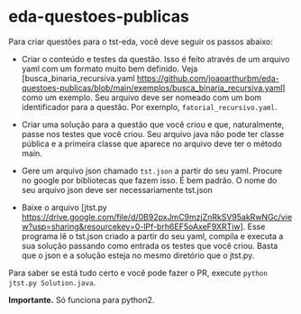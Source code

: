 # eda-questoes-publicas

Para criar questões para o tst-eda, você deve seguir os passos abaixo:

* Criar o conteúdo e testes da questão. Isso é feito através de um arquivo yaml com um formato muito bem definido. Veja [busca_binaria_recursiva.yaml https://github.com/joaoarthurbm/eda-questoes-publicas/blob/main/exemplos/busca_binaria_recursiva.yaml] como um exemplo. Seu arquivo
deve ser nomeado com um bom identificador para a questão. Por exemplo, `fatorial_recursivo.yaml`.

* Criar uma solução para a questão que você criou e que, naturalmente, passe nos testes que você criou. Seu arquivo java não pode ter classe pública e a primeira 
classe que aparece no arquivo deve ter o método main.

* Gere um arquivo json chamado `tst.json` a partir do seu yaml. Procure no google por bibliotecas que fazem isso. É bem padrão. O nome do seu arquivo
json deve ser necessariamente tst.json

* Baixe o arquivo [jtst.py https://drive.google.com/file/d/0B92pxJmC9mzjZnRkSV95akRwNGc/view?usp=sharing&resourcekey=0-lPf-brh6EF5oAxeF9XRTiw]. Esse programa lê o tst.json criado a partir do seu yaml, compila e executa a sua solução passando como entrada os testes que você criou. 
 Basta que o json e a solução esteja no mesmo diretório que o jtst.py.

Para saber se está tudo certo e você pode fazer o PR, execute ```python jtst.py Solution.java```. 

**Importante.** Só funciona para python2.
